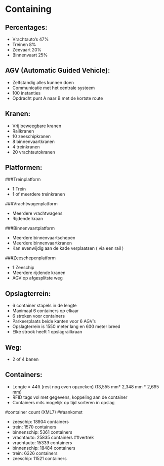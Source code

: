 Containing
==========

Percentages:
------------
* Vrachtauto’s 47%
* Treinen 8%
* Zeevaart 20%
* Binnenvaart 25%

AGV (Automatic Guided Vehicle):
-------------------------------
* Zelfstandig alles kunnen doen
* Communicatie met het centrale systeem
* 100 instanties
* Opdracht punt A naar B met de kortste route

Kranen:
-------
* Vrij beweegbare kranen
* Railkranen
* 10 zeeschipkranen
* 8 binnenvaartkranen
* 4 treinkranen
* 20 vrachtautokranen

Platformen:
-----------

###Treinplatform
* 1 Trein
* 1 of meerdere treinkranen

###Vrachtwagenplatform
* Meerdere vrachtwagens
* Rijdende kraan

###Binnenvaartplatform
* Meerdere binnenvaartschepen
* Meerdere binnenvaartkranen
* Kan evenwijdig aan de kade verplaatsen ( via een rail )

###Zeeschepenplatform
* 1 Zeeschip
* Meerdere rijdende kranen
* AGV op afgesplitste weg

Opslagterrein:
--------------
* 6 container stapels in de lengte
* Maximaal 6 containers op elkaar
* 6 stroken voor containers
* Parkeerplaats beide kanten voor 6 AGV’s
* Opslagterrein is 1550 meter lang en 600 meter breed
* Elke strook heeft 1 opslagrailkraan

Weg:
----
* 2 of 4 banen

Containers:
-----------
* Lengte = 44ft (rest nog even opzoeken) (13,555 mm* 2,348 mm * 2,695 mm)
* RFID tags vol met gegevens, koppeling aan de container
* Containers mits mogelijk op tijd sorteren in opslag

#container count (XML7)
##aankomst
* zeeschip: 18904 containers
* trein: 1570 containers
* binnenschip: 5361 containers
* vrachtauto: 25835 containers
##vertrek
* vrachtauto: 15339 containers
* binnenschip: 18484 containers
* trein: 6326 containers
* zeeschip: 11521 containers
